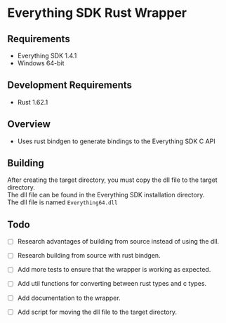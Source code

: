 # Everything SDK Rust Wrapper

## Requirements
- Everything SDK 1.4.1 
- Windows 64-bit

## Development Requirements
- Rust 1.62.1

## Overview
- Uses rust bindgen to generate bindings to the Everything SDK C API

## Building
After creating the target directory, you must copy the dll file to the target directory.  
The dll file can be found in the Everything SDK installation directory.  
The dll file is named `Everything64.dll`  

## Todo 
- [ ] Research advantages of building from source instead of using the dll.
- [ ] Research building from source with rust bindgen. 
- [ ] Add more tests to ensure that the wrapper is working as expected.
- [ ] Add util functions for converting between rust types and c types.
- [ ] Add documentation to the wrapper.
- [ ] Add script for moving the dll file to the target directory.

